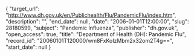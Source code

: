 {
  "target_url": "http://www.dh.gov.uk/en/Publichealth/Flu/PandemicFlu/index.htm", 
  "description": "", 
  "end_date": null, 
  "date": "2006-01-01T12:00:00", 
  "slug": 28180599, 
  "subject": "Pandemic Influenza", 
  "publisher": "dh.gov.uk", 
  "open_access": true, 
  "title": "Department of Health (DH): Pandemic Flu", 
  "record_id": "20060101T120000/wm8FxKoIzMbm2x32om2T4g==", 
  "start_date": null
}


